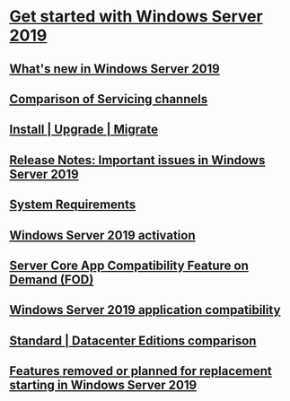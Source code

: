 # [Get started with Windows Server 2019](index.md) 
## [What's new in Windows Server 2019](whats-new-19.md)
## [Comparison of Servicing channels](servicing-channels-19.md)
## [Install | Upgrade | Migrate](install-upgrade-migrate-19.md)
## [Release Notes: Important issues in Windows Server 2019](rel-notes-19.md)
## [System Requirements](sys-reqs-19.md)
## [Windows Server 2019 activation](activation-19.md)
## [Server Core App Compatibility Feature on Demand (FOD)](install-fod-19.md)
## [Windows Server 2019 application compatibility](app-compat-19.md)
## [Standard | Datacenter Editions comparison](editions-comparison-19.md)
## [Features removed or planned for replacement starting in Windows Server 2019](removed-features-19.md)












